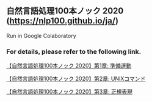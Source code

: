 ## 自然言語処理100本ノック 2020 (https://nlp100.github.io/ja/)
Run in Google Colaboratory

### For details, please refer to the following link.
[【自然言語処理100本ノック 2020】第1章: 準備運動](https://qiita.com/yamaru/items/6d66445dbd5e7cef8640)

[【自然言語処理100本ノック 2020】第2章: UNIXコマンド](https://qiita.com/yamaru/items/b809e6d66f9efcfb34d7)

[【自然言語処理100本ノック 2020】第3章: 正規表現](https://qiita.com/yamaru/items/255d0c5dcb2d1d4ccc14)
